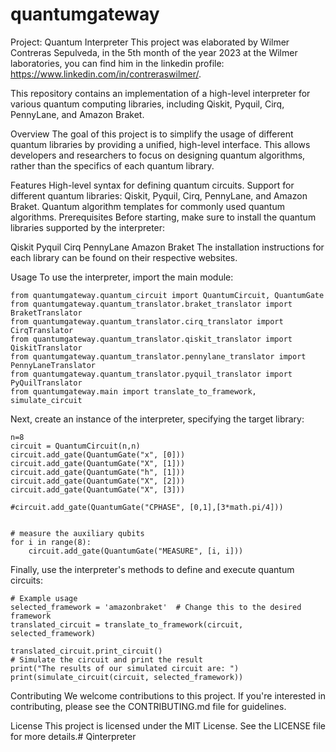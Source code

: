 # quantumgateway
Project: Quantum Interpreter
This project was elaborated by Wilmer Contreras Sepulveda, in the 5th month of the year 2023 at the Wilmer laboratories, you can find him in the linkedin profile: https://www.linkedin.com/in/contreraswilmer/.


This repository contains an implementation of a high-level interpreter for various quantum computing libraries, including Qiskit, Pyquil, Cirq, PennyLane, and Amazon Braket.

Overview
The goal of this project is to simplify the usage of different quantum libraries by providing a unified, high-level interface. This allows developers and researchers to focus on designing quantum algorithms, rather than the specifics of each quantum library.

Features
High-level syntax for defining quantum circuits.
Support for different quantum libraries: Qiskit, Pyquil, Cirq, PennyLane, and Amazon Braket.
Quantum algorithm templates for commonly used quantum algorithms.
Prerequisites
Before starting, make sure to install the quantum libraries supported by the interpreter:

Qiskit
Pyquil
Cirq
PennyLane
Amazon Braket
The installation instructions for each library can be found on their respective websites.

Usage
To use the interpreter, import the main module:


    from quantumgateway.quantum_circuit import QuantumCircuit, QuantumGate
    from quantumgateway.quantum_translator.braket_translator import BraketTranslator
    from quantumgateway.quantum_translator.cirq_translator import CirqTranslator
    from quantumgateway.quantum_translator.qiskit_translator import QiskitTranslator
    from quantumgateway.quantum_translator.pennylane_translator import PennyLaneTranslator
    from quantumgateway.quantum_translator.pyquil_translator import PyQuilTranslator
    from quantumgateway.main import translate_to_framework, simulate_circuit

Next, create an instance of the interpreter, specifying the target library:


    n=8
    circuit = QuantumCircuit(n,n)  
    circuit.add_gate(QuantumGate("x", [0]))
    circuit.add_gate(QuantumGate("X", [1]))
    circuit.add_gate(QuantumGate("h", [1]))
    circuit.add_gate(QuantumGate("X", [2]))
    circuit.add_gate(QuantumGate("X", [3]))

    #circuit.add_gate(QuantumGate("CPHASE", [0,1],[3*math.pi/4]))


    # measure the auxiliary qubits
    for i in range(8):
        circuit.add_gate(QuantumGate("MEASURE", [i, i]))



Finally, use the interpreter's methods to define and execute quantum circuits:


    # Example usage
    selected_framework = 'amazonbraket'  # Change this to the desired framework
    translated_circuit = translate_to_framework(circuit, selected_framework)

    translated_circuit.print_circuit() 
    # Simulate the circuit and print the result
    print("The results of our simulated circuit are: ")
    print(simulate_circuit(circuit, selected_framework))




Contributing
We welcome contributions to this project. If you're interested in contributing, please see the CONTRIBUTING.md file for guidelines.

License
This project is licensed under the MIT License. See the LICENSE file for more details.#   Q i n t e r p r e t e r  
 